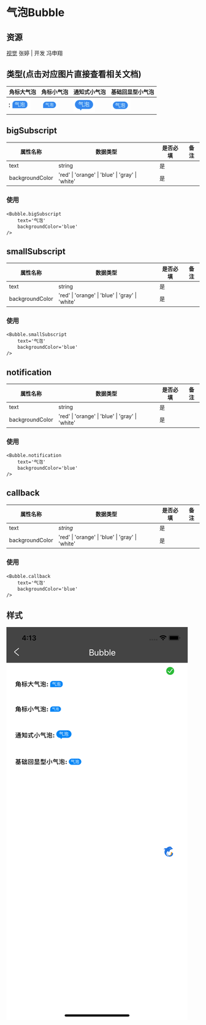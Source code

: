 # 气泡Bubble

## 资源
 [视觉](http://cdp.release.ctripcorp.com/project/sketch/%E8%87%AA%E7%94%B1%E8%A1%8Cctrip%E8%A7%86%E8%A7%89%E8%AE%BE%E8%AE%A1%E8%A7%84%E8%8C%83/index.html#artboard8) 张婷 | 开发 冯申翔

## 类型(点击对应图片直接查看相关文档)
|角标大气泡|角标小气泡|通知式小气泡|基础回显型小气泡|
|------------------------------------------------------------------------------------------|------------------------------------------------------------------------------------------|------------------------------------------------------------------------------------------|------------------------------------------------------------------------------------------|
|[![alt bigBubble](./image/bubble/bigBubble.png "bigBubble.png")](#bigsubscript) | [![alt smallBubble](./image/bubble/smallBubble.png "smallBubble.png")](#smallsubscript) | [![alt notification](./image/bubble/notification.png "notification.png")](#notification) | [![alt callback](./image/bubble/callback.png "callback.png")](#callback) |

## bigSubscript
| 属性名称     | 数据类型                            | 是否必填                      | 备注 |
|----------|-------------------------------|---------------------------|----|
| text | string                     | 是                         |    |
| backgroundColor      | 'red' \| 'orange' \| 'blue' \| 'gray' \| 'white'                | 是                      |    |

### 使用
```tsx
<Bubble.bigSubscript
	text='气泡'
	backgroundColor='blue'
/>
```

## smallSubscript
| 属性名称     | 数据类型                            | 是否必填                      | 备注 |
|----------|-------------------------------|---------------------------|----|
| text | string                     | 是                         |    |
| backgroundColor      | 'red' \| 'orange' \| 'blue' \| 'gray' \| 'white'                        | 是                      |    |

### 使用
```tsx
<Bubble.smallSubscript
	text='气泡'
	backgroundColor='blue'
/>
```

## notification
| 属性名称     | 数据类型                            | 是否必填                      | 备注 |
|----------|-------------------------------|---------------------------|----|
| text | string                     | 是                         |    |
| backgroundColor      | 'red' \| 'orange' \| 'blue' \| 'gray' \| 'white'                        | 是                      |    |

### 使用
```tsx
<Bubble.notification
	text='气泡'
	backgroundColor='blue'
/>
```

## callback
| 属性名称     | 数据类型                            | 是否必填                      | 备注 |
|----------|-------------------------------|---------------------------|----|
| text | *string*                   | 是                         |    |
| backgroundColor      | 'red' \| 'orange' \| 'blue' \| 'gray' \| 'white'                        | 是                      |    |

### 使用
```tsx
<Bubble.callback
	text='气泡'
	backgroundColor='blue'
/>
```
## 样式
![badge](./image/bubble/index.png#wh3)